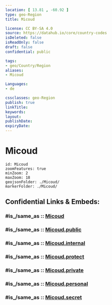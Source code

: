 ```yaml
---
location: [ 13.81 , -60.92 ] 
type: geo-Region
title: Micoud

license: CC BY-SA 4.0
source: https://datahub.io/core/country-codes
isDeleted: false
isReadOnly: false
draft: false
confidential: public

tags:
- geo/Country/Region
aliases:
- Micoud

Languages:
- de

cssclasses: geo-Region
publish: true
linkTitle: 
keywords: 
layout: 
publishDate: 
expiryDate: 
---
```


# Micoud

```leaflet
id: Micoud
zoomFeatures: true 
minZoom: 2 
maxZoom: 18
geojsonFolder: ./Micoud/
markerFolder: ./Micoud/
```


## Confidential Links & Embeds: 

### #is_/same_as :: [Micoud](/_Standards/Earth/Continent/America~Caribbean/Saint_Lucia/Districts~Saint_Lucia/Micoud.md) 

### #is_/same_as :: [Micoud.public](/_public/Earth/Continent/America~Caribbean/Saint_Lucia/Districts~Saint_Lucia/Micoud.public.md) 

### #is_/same_as :: [Micoud.internal](/_internal/Earth/Continent/America~Caribbean/Saint_Lucia/Districts~Saint_Lucia/Micoud.internal.md) 

### #is_/same_as :: [Micoud.protect](/_protect/Earth/Continent/America~Caribbean/Saint_Lucia/Districts~Saint_Lucia/Micoud.protect.md) 

### #is_/same_as :: [Micoud.private](/_private/Earth/Continent/America~Caribbean/Saint_Lucia/Districts~Saint_Lucia/Micoud.private.md) 

### #is_/same_as :: [Micoud.personal](/_personal/Earth/Continent/America~Caribbean/Saint_Lucia/Districts~Saint_Lucia/Micoud.personal.md) 

### #is_/same_as :: [Micoud.secret](/_secret/Earth/Continent/America~Caribbean/Saint_Lucia/Districts~Saint_Lucia/Micoud.secret.md)

